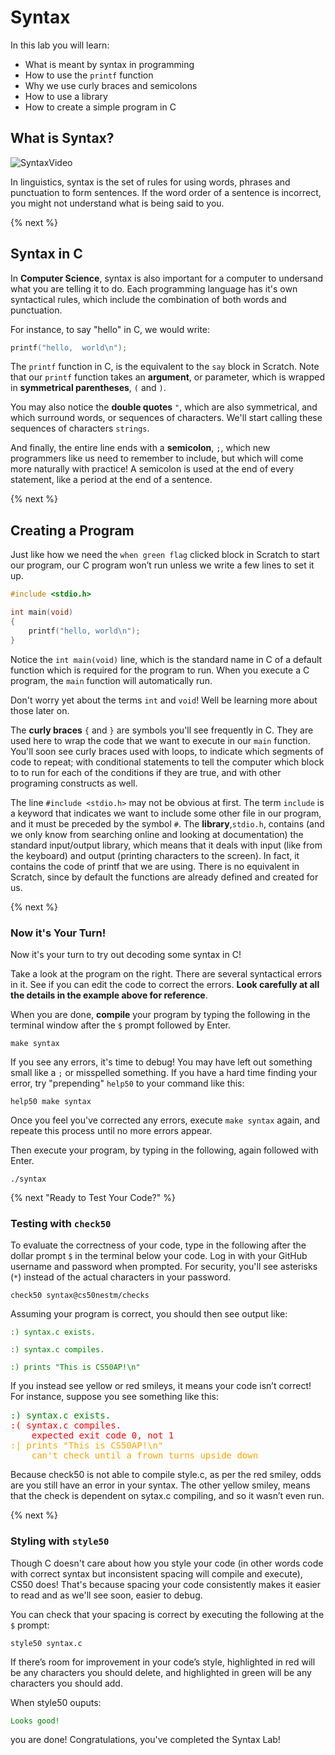 # Syntax

In this lab you will learn:

- What is meant by syntax in programming
- How to use the `printf` function
- Why we use curly braces and semicolons
- How to use a library
- How to create a simple program in C

## What is Syntax?

![SyntaxVideo](http://labs.cs50nestm.net/syntax.gif)

In linguistics, syntax is the set of rules for using words, phrases and punctuation to form sentences. If the word order of a sentence is incorrect, you might not understand what is being said to you. 

{% next %}

## Syntax in C

In **Computer Science**, syntax is also important for a computer to undersand what you are telling it to do. Each programming language has it's own syntactical rules, which include the combination of both words and punctuation. 

For instance, to say "hello" in C, we would write:

```c
printf("hello,  world\n");
```

The `printf` function in C, is the equivalent to the `say` block in Scratch. Note that our `printf` function takes an **argument**, or parameter, which is wrapped in **symmetrical parentheses**, `(` and `)`.

You may also notice the **double quotes** `"`, which are also symmetrical, and which surround words, or sequences of characters. We'll start calling these sequences of characters `strings`.

And finally, the entire line ends with a **semicolon**, `;`, which new programmers like us need to remember to include, but which will come more naturally with practice! A semicolon is used at the end of every statement, like a period at the end of a sentence.

{% next %}

## Creating a Program

Just like how we need the `when green flag` clicked block in Scratch to start our program, our C program won’t run unless we write a few lines to set it up.

```c
#include <stdio.h>

int main(void)
{
    printf("hello, world\n");
}
```

Notice the `int main(void)` line, which is the standard name in C of a default function which is required for the program to run. When you execute a C program, the `main` function will automatically run.

Don't worry yet about the terms `int` and `void`! Well be learning more about those later on. 

The **curly braces** `{` and `}` are symbols you'll see frequently in C. They are used here to wrap the code that we want to execute in our `main` function. You'll soon see curly braces used with loops, to indicate which segments of code to repeat; with conditional statements to tell the computer which block to to run for each of the conditions if they are true, and with other programing constructs as well.

The line `#include <stdio.h>` may not be obvious at first. The term `include` is a keyword that indicates we want to include some other file in our program, and it must be preceded by the symbol `#`. The **library**,`stdio.h`, contains (and we only know from searching online and looking at documentation) the standard input/output library, which means that it deals with input (like from the keyboard) and output (printing characters to the screen). In fact, it contains the code of printf that we are using. There is no equivalent in Scratch, since by default the functions are already defined and created for us.

<!-- +

{% spoiler "More Syntax" %}

### Additional Syntax

You've already seen all the syntax you'll need to solve this problem, though you will eventually need to use additional programming constructs such as loops and conditionals.

A forever block from scratch can be translated to C like this:

```c
while (true)
{
    printf("hello, world\n");
}
```

The while keyword means that the loop will run as long as the Boolean expression inside the parentheses is true. And since true will always be true, the loop will run forever.

To repeat something a certain number of times, we can use this:

```c
for (int i = 0; i < 50; i++)
{
    printf("hello, world\n");
}
```

• This is a little harder to figure out, but we can go through step by step. for is another keyword in C that indicates a loop.

• `int i = 0` is an initialization of a variable, which means that we created a variable with the name `i`, of the type int, or integer, and set its initial value to 0. In C, each variable has a type of value.

• Then `i < 50` is the Boolean expression that the for loop checks, to determine if it will continue or not. Since this condition is true, the for loop will run the printf line. And since we started `i` at 0, stopping before `i` reaches 50 will mean this runs exactly 50 times, as we intended.

• Finally, `i++` is an expression in C that adds 1 to the value of `i`. Then, the for loop will check `i < 50`, and repeat this process until the Boolean expression is no longer true.

We also used conditional statements in Scratch.

![conditional](http://labs.cs50nestm.net/conditional_scratch.png)

In C, the equivalent code will look like this:

```c
if (x < y)
{
    printf("x is less than y\n");
}
else if (x > y)
{
    printf("x is greater than y\n");
}
else
{
    printf("x is equal to y\n");
}
```

• In our code, we assume that `x` and `y` have already been initialized or set to some other values beforehand.

• We use the `if`, `else if`, and `else` keywords to denote the forks in the road, based on Boolean expressions. else simply captures all the cases that haven’t fit into a previous condition.

• Notice that curly braces, `{` and `}`, are used to wrap the lines of code that we want to run for each of the conditions if they are true. We also use indentation to make the lines of code more readable.

{% endspoiler %}

+ -->

{% next %}

### Now it's Your Turn!

Now it's your turn to try out decoding some syntax in C!

Take a look at the program on the right. There are several syntactical errors in it. See if you can edit the code to correct the errors. **Look carefully at all the details in the example above for reference**.

When you are done, **compile** your program by typing the following in the terminal window after the `$` prompt followed by Enter.

```
make syntax
```

If you see any errors, it's time to debug! You may have left out something small like a `;` or misspelled something. If you have a hard time finding your error, try "prepending" `help50` to your command like this:

```
help50 make syntax
```

Once you feel you've corrected any errors, execute `make syntax` again, and repeate this process until no more errors appear.

Then execute your program, by typing in the following, again followed with Enter.

```
./syntax
```

{% next "Ready to Test Your Code?" %}

### Testing with `check50`

<style type="text/css">
#red {color:red;}
#green {color:green;}
#orange {color:orange;}
#good {color: green;}    
</style>

To evaluate the correctness of your code, type in the following after the dollar prompt `$` in the terminal below your code. Log in with your GitHub username and password when prompted. For security, you'll see asterisks (`*`) instead of the actual characters in your password.

```
check50 syntax@cs50nestm/checks
```

Assuming your program is correct, you should then see output like:

<div id="green">
<pre><code>:) syntax.c exists.<br/>
:) syntax.c compiles.<br/>
:) prints "This is CS50AP!\n"</code></pre>
</div>

If you instead see yellow or red smileys, it means your code isn’t correct! For instance, suppose you see something like this:

<div><pre>
<span id="green">:) syntax.c exists.</span>
<span id="red">:( syntax.c compiles.
    expected exit code 0, not 1</span>
<span id="orange">:| prints "This is CS50AP!\n"
    can't check until a frown turns upside down</span>
</pre></div>

Because check50 is not able to compile style.c, as per the red smiley, odds are you still have an error in your syntax. The other yellow smiley, means that the check is dependent on sytax.c compiling, and so it wasn’t even run.

{% next %}

### Styling with `style50`

Though C doesn't care about how you style your code (in other words code with correct syntax but inconsistent spacing will compile and execute), CS50 does! That's because spacing your code consistently makes it easier to read and as we'll see soon, easier to debug.

You can check that your spacing is correct by executing the following at the `$` prompt:

```
style50 syntax.c
```

If there’s room for improvement in your code’s style, highlighted in red will be any characters you should delete, and highlighted in green will be any characters you should add.

When style50 ouputs:

<div id="green">
    <pre><code>Looks good!</code></pre>
</div>

you are done! Congratulations, you've completed the Syntax Lab! 

<!-- + Feel free to refer back to the `More Syntax` section above as you work on future programming problems and labs! + -->
